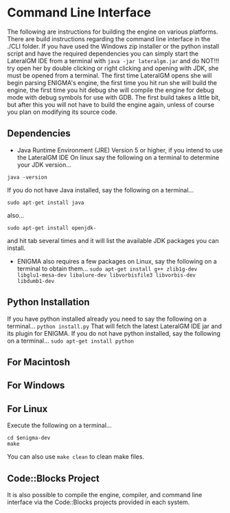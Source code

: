 Command Line Interface
=======================
The following are instructions for building the engine on various platforms. There are build instructions regarding the command line interface in the ./CLI folder. If you have used the Windows zip installer or the python install script and have the required dependencies you can simply start the LateralGM IDE from a terminal with `java -jar lateralgm.jar` and do NOT!!! try open her by double clicking or right clicking and opening with JDK, she must be opened from a terminal. The first time LateralGM opens she will begin parsing ENIGMA's engine, the first time you hit run she will build the engine, the first time you hit debug she will compile the engine for debug mode with debug symbols for use with GDB. The first build takes a little bit, but after this you will not have to build the engine again, unless of course you plan on modifying its source code.

Dependencies
-----------------------
- Java Runtime Environment (JRE) Version 5 or higher, if you intend to use the LateralGM IDE
 On linux say the following on a terminal to determine your JDK version...

 `java -version`

 If you do not have Java installed, say the following on a terminal...

 `sudo apt-get install java`

 also...

 `sudo apt-get install openjdk-`

 and hit tab several times and it will list the available JDK packages you can install.
- ENIGMA also requires a few packages on Linux, say the following on a terminal to obtain them...
 `sudo apt-get install g++ zlib1g-dev libglu1-mesa-dev libalure-dev libvorbisfile3 libvorbis-dev libdumb1-dev`

Python Installation
-----------------------
If you have python installed already you need to say the following on a terminal...
`python install.py`
That will fetch the latest LateralGM IDE jar and its plugin for ENIGMA. If you do not have python installed, say the following on a terminal...
`sudo apt-get install python`

For Macintosh
-----------------------

For Windows
-----------------------

For Linux
-----------------------
Execute the following on a terminal...
```
cd $enigma-dev
make
```
You can also use `make clean` to clean make files.

Code::Blocks Project 
-----------------------
It is also possible to compile the engine, compiler, and command line interface via the Code::Blocks projects provided in each system.
